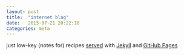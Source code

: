 ```yaml
---
layout: post
title:  "internet blag"
date:   2015-07-21 20:22:18
categories: meta
---
```


just low-key (notes for) recipes [served][repo] with [Jekyll][jekyll] and [GitHub Pages][gh-pages]

[repo]:     https://github.com/robinsk/recipes/
[jekyll]:   http://jekyllrb.com/
[gh-pages]: https://pages.github.com/
